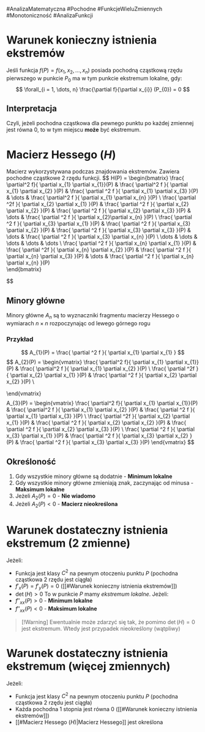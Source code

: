 #AnalizaMatematyczna #Pochodne #FunkcjeWieluZmiennych #Monotoniczność #AnalizaFunkcji

# Warunek konieczny istnienia ekstremów
Jeśli funkcja $f(P) = f(x_{1}, x_{2},\dots, x_{n})$ posiada pochodną cząstkową rzędu pierwszego w punkcie $P_{0}$ ma w tym punkcie ekstremum lokalne, gdy:
$$
\forall_{i = 1, \dots, n} \frac{\partial f}{\partial x_{i}} (P_{0}) = 0
$$
## Interpretacja
Czyli, jeżeli pochodna cząstkowa dla pewnego punktu po każdej zmiennej jest równa $0$, to w tym miejscu **może** być ekstremum.

# Macierz Hessego ($H$)
Macierz wykorzystywana podczas znajdowania ekstremów.
Zawiera pochodne cząstkowe 2 rzędu funkcji.
$$
H(P) = \begin{bmatrix}
\frac{ \partial^2 f}{ \partial x_{1} \partial x_{1}}(P) & \frac{ \partial^2 f }{ \partial x_{1} \partial x_{2} }(P) & \frac{ \partial ^2 f }{ \partial x_{1} \partial x_{3} }(P)  & \dots & \frac{ \partial^2 f }{ \partial x_{1} \partial x_{n} }(P)    \\
\frac{ \partial ^2f }{ \partial x_{2} \partial x_{1} }(P)  & \frac{ \partial ^2 f }{ \partial x_{2} \partial x_{2} }(P)  & \frac{ \partial ^2 f }{ \partial x_{2} \partial x_{3} }(P)  & \dots & \frac{ \partial ^2 f }{ \partial x_{2}\partial x_{n} }(P)  \\
\frac{ \partial ^2 f }{ \partial x_{3} \partial x_{1} }(P) & \frac{ \partial ^2 f }{ \partial x_{3} \partial x_{2} }(P)  & \frac{ \partial ^2 f }{ \partial x_{3} \partial x_{3} }(P)  & \dots & \frac{ \partial ^2 f }{ \partial x_{3} \partial x_{n} }(P)  \\
\dots & \dots & \dots & \dots & \dots \\
\frac{ \partial ^2 f }{ \partial x_{n} \partial x_{1} }(P)  & \frac{ \partial ^2f }{ \partial x_{n} \partial x_{2} }(P)  & \frac{ \partial ^2 f }{ \partial x_{n} \partial x_{3} }(P)  & \dots & \frac{ \partial ^2 f }{ \partial x_{n} \partial x_{n} }(P)   
\end{bmatrix}

$$
## Minory główne
Minory główne $A_{n}$ są to wyznaczniki fragmentu macierzy Hessego o wymiarach $n \times n$ rozpoczynając od lewego górnego rogu
### Przykład
$$
A_{1}(P) = \frac{ \partial ^2 f }{ \partial x_{1} \partial x_{1} } 
$$
$$
A_{2}(P) = \begin{vmatrix}
\frac{ \partial^2 f}{ \partial x_{1} \partial x_{1}}(P) & \frac{ \partial^2 f }{ \partial x_{1} \partial x_{2} }(P)   \\
\frac{ \partial ^2f }{ \partial x_{2} \partial x_{1} }(P)  & \frac{ \partial ^2 f }{ \partial x_{2} \partial x_{2} }(P)   \\

\end{vmatrix}
$$
$$
A_{3}(P) = \begin{vmatrix}
\frac{ \partial^2 f}{ \partial x_{1} \partial x_{1}}(P) & \frac{ \partial^2 f }{ \partial x_{1} \partial x_{2} }(P) & \frac{ \partial ^2 f }{ \partial x_{1} \partial x_{3} }(P) \\
\frac{ \partial ^2f }{ \partial x_{2} \partial x_{1} }(P)  & \frac{ \partial ^2 f }{ \partial x_{2} \partial x_{2} }(P)  & \frac{ \partial ^2 f }{ \partial x_{2} \partial x_{3} }(P) \\
\frac{ \partial ^2 f }{ \partial x_{3} \partial x_{1} }(P) & \frac{ \partial ^2 f }{ \partial x_{3} \partial x_{2} }(P)  & \frac{ \partial ^2 f }{ \partial x_{3} \partial x_{3} }(P)
\end{vmatrix}
$$

## Określoność
1. Gdy wszystkie minory główne są dodatnie - **Minimum lokalne**
2. Gdy wszystkie minory główne zmieniają znak, zaczynając od minusa - **Maksimum lokalne**
3. Jeżeli $A_{2}(P) = 0$ - **Nie wiadomo**
4. Jeżeli $A_{2}(P) < 0$ - **Macierz nieokreślona**
# Warunek dostateczny istnienia ekstremum (2 zmienne)
Jeżeli:
- Funkcja jest klasy $C^2$ na pewnym otoczeniu punktu $P$ (pochodna cząstkowa 2 rzędu jest ciągła)
- $f'_{x}(P) = f'_{y}(P) = 0$ ([[#Warunek konieczny istnienia ekstremów]])
- $\det(H) > 0$
To w punkcie $P$ mamy *ekstremum lokalne*.
Jeżeli:
- $f''_{xx}(P) > 0$ - **Minimum lokalne**
- $f''_{xx}(P) < 0$ - **Maksimum lokalne**

> [!Warning] Ewentualnie może zdarzyć się tak, że pomimo $\det(H) = 0$ jest ekstremum.
> Wtedy jest przypadek nieokreślony (wątpliwy)
# Warunek dostateczny istnienia ekstremum (więcej zmiennych)
Jeżeli:
- Funkcja jest klasy $C^2$ na pewnym otoczeniu punktu $P$ (pochodna cząstkowa 2 rzędu jest ciągła)
- Każda pochodna 1 stopnia jest równa $0$ ([[#Warunek konieczny istnienia ekstremów]])
- [[#Macierz Hessego ($H$)|Macierz Hessego]] jest określona 
